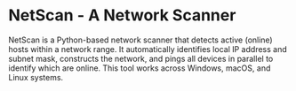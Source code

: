# NetScan - A Network Scanner
NetScan is a Python-based network scanner that detects active (online) hosts within a network range. It automatically identifies local IP address and subnet mask, constructs the network, and pings all devices in parallel to identify which are online. This tool works across Windows, macOS, and Linux systems.
